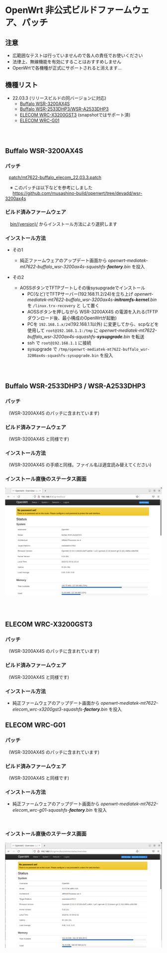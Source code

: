 # OpenWrt 非公式ビルドファームウェア、パッチ

## 注意

* 広範囲なテストは行っていませんので各人の責任でお使いください  
* 法律上、無線機能を有効にすることはおすすめしません
* OpenWrtで各機種が正式にサポートされると消えます...

## 機種リスト

* 22.03.3 (リリースビルドの同バージョンに対応)
   - [Buffalo WSR-3200AX4S](#buffalo-wsr-3200ax4s)
   - [Buffalo WSR-2533DHP3/WSR-A2533DHP3](#buffalo-wsr-2533dhp3--wsr-a2533dhp3)
   - [ELECOM WRC-X3200GST3](#elecom-wrc-x3200gst3) (snapshotではサポート済)
   - [ELECOM WRC-G01](#elecom-wrc-g01)

<br>
<br>

## Buffalo WSR-3200AX4S

### パッチ  
&nbsp;&nbsp; [patch/mt7622-buffalo_elecom_22.03.3.patch](./patch/mt7622-buffalo_elecom_22.03.3.patch)  
  
&nbsp;&nbsp;&nbsp; ※ このパッチは以下などを参考にしました    
&nbsp;&nbsp;&nbsp;&nbsp;&nbsp; https://github.com/musashino-build/openwrt/tree/devadd/wsr-3200ax4s

### ビルド済みファームウェア
&nbsp;&nbsp;&nbsp; [bin/(version)/](./bin/openwrt_22.03.3-5.10.161-1-d78c2c2d176f211691088dca5d5407af) からインストール方法により選択します  

### インストール方法
* その1
   * 純正ファームウェアのアップデート画面から _openwrt-mediatek-mt7622-buffalo_wsr-3200ax4s-squashfs-**factory**.bin_ を投入
   
* その2
   * AOSSボタンでTFTPブートしその後sysupgradeでインストール
      - PC(など)でTFTPサーバー(192.168.11.2/24)を立ち上げ _openwrt-mediatek-mt7622-buffalo_wsr-3200ax4s-**initramfs-kernel**.bin_ を `/linux.trx-recovery` と
して置く
      - AOSSボタンを押しながら WSR-3200AX4S の電源を入れる(TFTPダウンロード後、最小構成のOpenWrtが起動)
      - PCを `192.168.1.x/24`(192.168.1.1以外) に変更してから、scpなどを使用して `root@192.168.1.1:/tmp` に _openwrt-mediatek-mt7622-buffalo_wsr-3200ax4s-squashfs-**sysupgrade**.bin_ を転送
      - ssh で `root@192.168.1.1` に接続
      - sysupgrade で `/tmp/openwrt-mediatek-mt7622-buffalo_wsr-3200ax4s-squashfs-sysupgrade.bin` を投入
<br>
<br>

## Buffalo WSR-2533DHP3 / WSR-A2533DHP3

### パッチ  
&nbsp;&nbsp; (WSR-3200AX4S のパッチに含まれています)

### ビルド済みファームウェア

&nbsp;&nbsp; (WSR-3200AX4S と同様です)

### インストール方法

&nbsp;&nbsp; (WSR-3200AX4S の手順と同様。ファイル名は適宜読み替えてください)

### インストール直後のステータス画面

![](images/wsr-2533dhp3.png)

<br>
<br>

## ELECOM WRC-X3200GST3

### パッチ  
&nbsp;&nbsp; (WSR-3200AX4S のパッチに含まれています)

### ビルド済みファームウェア

&nbsp;&nbsp; (WSR-3200AX4S と同様です)

### インストール方法

* 純正ファームウェアのアップデート画面から _openwrt-mediatek-mt7622-elecom_wrc-x3200gst3-squashfs-**factory**.bin_ を投入

## ELECOM WRC-G01

### パッチ  
&nbsp;&nbsp; (WSR-3200AX4S のパッチに含まれています)

### ビルド済みファームウェア

&nbsp;&nbsp; (WSR-3200AX4S と同様です)

### インストール方法

* 純正ファームウェアのアップデート画面から _openwrt-mediatek-mt7622-elecom_wrc-g01-squashfs-**factory**.bin_ を投入
<br>

### インストール直後のステータス画面

![](images/wrc-g01.png)

<br>
<br>
